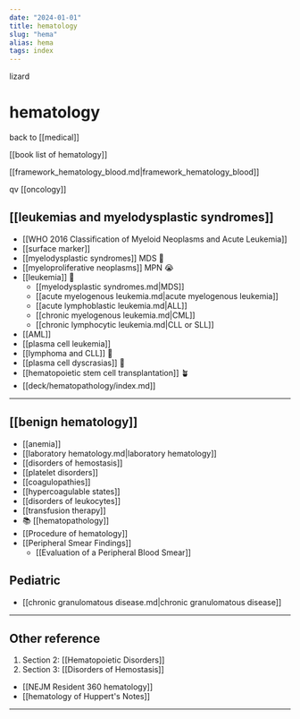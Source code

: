 ```yaml
---
date: "2024-01-01"
title: hematology
slug: "hema"
alias: hema
tags: index
---
```



lizard

# hematology

back to [[medical]]

[[book list of hematology]]

[[framework_hematology_blood.md|framework_hematology_blood]]

qv [[oncology]]

## [[leukemias and myelodysplastic syndromes]]

- [[WHO 2016 Classification of Myeloid Neoplasms and Acute Leukemia]]
- [[surface marker]]
- [[myelodysplastic syndromes]] MDS 🌸
- [[myeloproliferative neoplasms]] MPN 😭
- [[leukemia]] 🍹
  - [[myelodysplastic syndromes.md|MDS]]
  - [[acute myelogenous leukemia.md|acute myelogenous leukemia]]
  - [[acute lymphoblastic leukemia.md|ALL]]
  - [[chronic myelogenous leukemia.md|CML]]
  - [[chronic lymphocytic leukemia.md|CLL or SLL]]
- [[AML]]
- [[plasma cell leukemia]]
- [[lymphoma and CLL]] 🍋
- [[plasma cell dyscrasias]] 🦀
- [[hematopoietic stem cell transplantation]] 🪴
- [[deck/hematopathology/index.md]]

---
## [[benign hematology]]
- [[anemia]]
- [[laboratory hematology.md|laboratory hematology]]
- [[disorders of hemostasis]]
- [[platelet disorders]]
- [[coagulopathies]]
- [[hypercoagulable states]]
- [[disorders of leukocytes]]
- [[transfusion therapy]]
- 📚 [[hematopathology]]
- [[Procedure of hematology]]
- [[Peripheral Smear Findings]]
  - [[Evaluation of a Peripheral Blood Smear]]
## Pediatric
- [[chronic granulomatous disease.md|chronic granulomatous disease]]
---

## Other reference

1. Section 2: [[Hematopoietic Disorders]]
2. Section 3: [[Disorders of Hemostasis]]

- [[NEJM Resident 360 hematology]]
- [[hematology of Huppert's Notes]]

---
